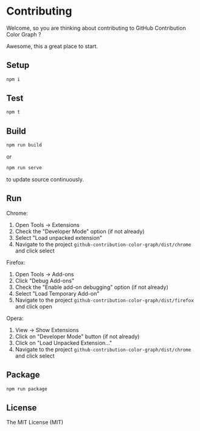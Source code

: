 Contributing
============

Welcome, so you are thinking about contributing to GitHub Contribution
Color Graph ?

Awesome, this a great place to start.

Setup
-----

```bash
npm i
```

Test
----

```bash
npm t
```

Build
-----

```bash
npm run build
```

or

```bash
npm run serve
```

to update source continuously.

Run
---

Chrome:

  1. Open Tools -> Extensions
  2. Check the "Developer Mode" option (if not already)
  3. Select "Load unpacked extension"
  4. Navigate to the project `github-contribution-color-graph/dist/chrome` and click select

Firefox:

  1. Open Tools -> Add-ons
  2. Click "Debug Add-ons"
  3. Check the "Enable add-on debugging" option (if not already)
  4. Select "Load Temporary Add-on"
  5. Navigate to the project `github-contribution-color-graph/dist/firefox` and click open
  
Opera:

  1. View -> Show Extensions
  2. Click on "Developer Mode" button (if not already)
  3. Click on "Load Unpacked Extension..."
  4. Navigate to the project `github-contribution-color-graph/dist/chrome` and click select

Package
-------

```bash
npm run package
```

License
-------

The MIT License (MIT)
